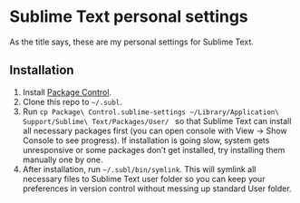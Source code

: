 # Sublime Text personal settings

As the title says, these are my personal settings for Sublime Text.

## Installation

1. Install [Package Control](https://sublime.wbond.net/installation).
2. Clone this repo to `~/.subl`.
3. Run `cp Package\ Control.sublime-settings ~/Library/Application\ Support/Sublime\ Text/Packages/User/
` so that Sublime Text can install all necessary packages first (you can open console with View → Show Console to see progress). If installation is going slow, system gets unresponsive or some packages don’t get installed, try installing them manually one by one.
4. After installation, run `~/.subl/bin/symlink`. This will symlink all necessary files to Sublime Text user folder so you can keep your preferences in version control without messing up standard User folder.
